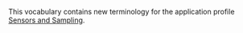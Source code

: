 This vocabulary contains new terminology for the application profile [Sensors and Sampling](https://data.vlaanderen.be/doc/applicatieprofiel/sensoren-en-bemonstering/).